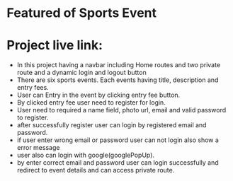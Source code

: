 # Featured of Sports Event
# Project live link: 

- In this project having a navbar including Home routes and two private route and a dynamic login and logout button
- There are six sports events. Each events having title, description and entry fees.
- User can Entry in the event by clicking entry fee button.
- By clicked entry fee user need to register for login.
- User need to required a name field, photo url, email and valid password to register.
- after successfully register user can login by registered email and password.
- if user enter wrong email or password user can not login also show a error message
- user also can login with google(googlePopUp).
- by enter correct email and password user can login successfully and redirect to event details and can access private route. 
